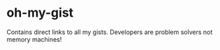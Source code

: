 # oh-my-gist
Contains direct links to all my gists. Developers are problem solvers not memory machines!
